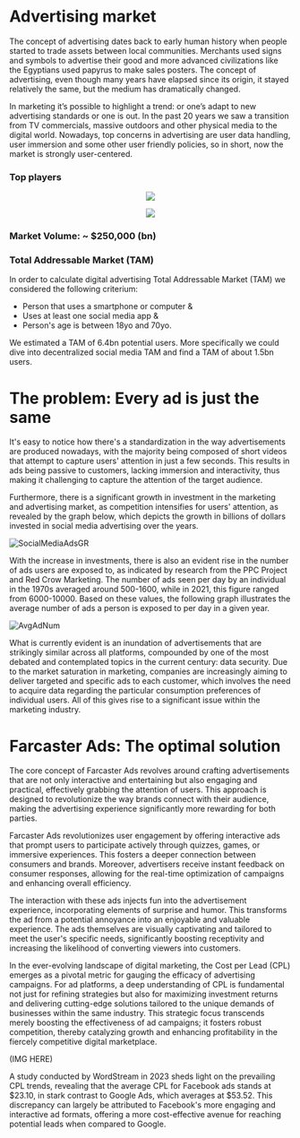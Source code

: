 # Advertising market
The concept of advertising dates back to early human history when people started to trade assets between local communities. Merchants used signs and symbols to advertise their good and more advanced civilizations like the Egyptians used papyrus to make sales posters. The concept of advertising, even though many years have elapsed since its origin, it stayed relatively the same, but the medium has dramatically changed.

In marketing it’s possible to highlight a trend: or one’s adapt to new advertising standards or one is out. In the past 20 years we saw a transition from TV commercials, massive outdoors and other physical media to the digital world. Nowadays, top concerns in advertising are user data handling, user immersion and some other user friendly policies, so in short, now the market is strongly user-centered. 

### Top players 
<p align="center">
<img src ="https://github.com/Arthur-Jacobina/Farecaster-Ads/assets/129566256/c8641917-2ddd-4554-892c-cc88f6f79986"/>
</p>
<p align="center">
<img src ="https://github.com/Arthur-Jacobina/Farecaster-Ads/assets/129566256/b6a12737-9751-4538-8785-04d6ef915d7b"/>
</p>



### Market Volume: ~ $250,000 (bn)
### Total Addressable Market (TAM)
In order to calculate digital advertising Total Addressable Market (TAM) we considered the following criterium:
- Person that uses a smartphone or computer &
- Uses at least one social media app &
- Person's age is between 18yo and 70yo.

We estimated a TAM of 6.4bn potential users.
More specifically we could dive into decentralized social media TAM and find a TAM of about 1.5bn users.

# The problem: Every ad is just the same
It's easy to notice how there's a standardization in the way advertisements are produced nowadays, with the majority being composed of short videos that attempt to capture users' attention in just a few seconds. This results in ads being passive to customers, lacking immersion and interactivity, thus making it challenging to capture the attention of the target audience.

Furthermore, there is a significant growth in investment in the marketing and advertising market, as competition intensifies for users' attention, as revealed by the graph below, which depicts the growth in billions of dollars invested in social media advertising over the years.

![SocialMediaAdsGR](https://github.com/Arthur-Jacobina/Farecaster-Ads/assets/129566256/1b5c8bc9-b99a-4d91-82e5-5d3145261617)

With the increase in investments, there is also an evident rise in the number of ads users are exposed to, as indicated by research from the PPC Project and Red Crow Marketing. The number of ads seen per day by an individual in the 1970s averaged around 500-1600, while in 2021, this figure ranged from 6000-10000. Based on these values, the following graph illustrates the average number of ads a person is exposed to per day in a given year.


![AvgAdNum](https://github.com/Arthur-Jacobina/Farecaster-Ads/assets/129566256/53528b70-a32c-408d-ac4b-f69458303d71)


What is currently evident is an inundation of advertisements that are strikingly similar across all platforms, compounded by one of the most debated and contemplated topics in the current century: data security. Due to the market saturation in marketing, companies are increasingly aiming to deliver targeted and specific ads to each customer, which involves the need to acquire data regarding the particular consumption preferences of individual users. All of this gives rise to a significant issue within the marketing industry.

# Farcaster Ads: The optimal solution 
The core concept of Farcaster Ads revolves around crafting advertisements that are not only interactive and entertaining but also engaging and practical, effectively grabbing the attention of users. This approach is designed to revolutionize the way brands connect with their audience, making the advertising experience significantly more rewarding for both parties.

Farcaster Ads revolutionizes user engagement by offering interactive ads that prompt users to participate actively through quizzes, games, or immersive experiences. This fosters a deeper connection between consumers and brands. Moreover, advertisers receive instant feedback on consumer responses, allowing for the real-time optimization of campaigns and enhancing overall efficiency.

The interaction with these ads injects fun into the advertisement experience, incorporating elements of surprise and humor. This transforms the ad from a potential annoyance into an enjoyable and valuable experience. The ads themselves are visually captivating and tailored to meet the user's specific needs, significantly boosting receptivity and increasing the likelihood of converting viewers into customers.

In the ever-evolving landscape of digital marketing, the Cost per Lead (CPL) emerges as a pivotal metric for gauging the efficacy of advertising campaigns. For ad platforms, a deep understanding of CPL is fundamental not just for refining strategies but also for maximizing investment returns and delivering cutting-edge solutions tailored to the unique demands of businesses within the same industry. This strategic focus transcends merely boosting the effectiveness of ad campaigns; it fosters robust competition, thereby catalyzing growth and enhancing profitability in the fiercely competitive digital marketplace.

(IMG HERE)

A study conducted by WordStream in 2023 sheds light on the prevailing CPL trends, revealing that the average CPL for Facebook ads stands at $23.10, in stark contrast to Google Ads, which averages at $53.52. This discrepancy can largely be attributed to Facebook's more engaging and interactive ad formats, offering a more cost-effective avenue for reaching potential leads when compared to Google.
